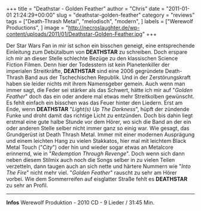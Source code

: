 +++
title = "Deathstar - Golden Feather"
author = "Chris"
date = "2011-01-01 21:24:29+00:00"
slug = "deathstar-golden-feather"
category = "reviews"
tags = ["Death-Thrash Metal", "melodisch", "modern", ]
labels = ["Werewolf Productions", ]
image = "http://necroslaughter.de/wp-content/uploads/2011/01/Deathstar-Golden-Feather.jpg"
+++

Der Star Wars Fan in mir ist schon ein bisschen geneigt, eine entsprechende Einleitung zum Debütalbum von **DEATHSTAR** zu schreiben. Doch erspare ich mir an dieser Stelle schlechte Bezüge zu den klassischen Science Fiction Filmen. Denn hier der Todesstern ist kein Planetenkiller der imperialen Streitkräfte, **DEATHSTAR** sind eine 2006 gegründete Death-Thrash Band aus der Tschechischen Republik. Und in der Zerstörungskraft haben sie leider nichts mit ihrem Namensgeber gemein. Auch wenn man immer sagt, die Feder sei stärker als das Schwert, hätte ich mir auf "_Golden Feather_" doch das ein oder andere mal etwas mehr Streitkolben gewünscht. Es fehlt einfach ein bisschen was das Feuer hinter den Liedern. Erst am Ende, wenn **DEATHSTAR** "_Light(s) Up The Darkness_", hüpft der zündende Funke und droht damit das richtige Licht zu entzünden. Doch bis dahin liegt erstmal eine gute halbe Stunde vor dem Hörer, wo sich die Band an der ein oder anderen Stelle selber nicht immer  ganz so einig war. Wie gesagt, das Grundgerüst ist Death Thrash Metal. Immer mit einer modernen Ausprägung und einem leichten Hang zu vielen Stakkatos, hier mal mit leichtem Black Metal Touch ("_City_") oder hin und wieder sogar etwas an Metalcore erinnernd, wie in "_Redemption Through Revenge_". Doch wenn sich dann neben diesem Stilmix auch noch die Songs selber in zu vielen Teilen verzetteln, dann taugen auch an sich nette und härtere Nummern wie "_Into The Fire_" nicht mehr viel.
"_Golden Feather_" rauscht zu sehr am Hörer vorbei. Wie dem Sommerreifen auf eisglatter Straße fehlt es **DEATHSTAR** zu sehr an Profil.





---
**Infos**
Werewolf Produktion - 2010
CD - 9 Lieder / 31:45 Min.
